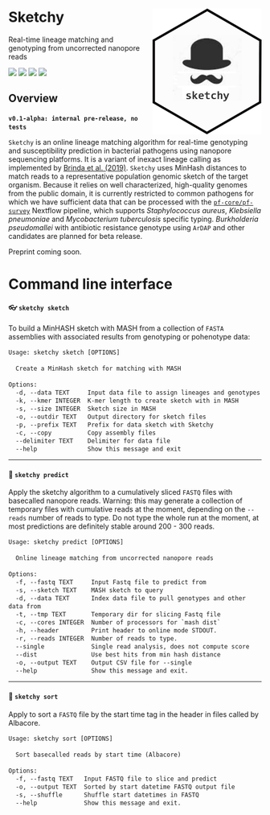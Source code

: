 # Sketchy <a href='https://github.com/esteinig'><img src='img/logo.png' align="right" height="250" /></a>

Real-time lineage matching and genotyping from uncorrected nanopore reads

![](https://img.shields.io/badge/version-alpha-red.svg)
![](https://img.shields.io/badge/lifecycle-experimental-orange.svg)
![](https://img.shields.io/badge/docs-latest-green.svg)
![](https://img.shields.io/badge/BioRxiv-prep-green.svg)

## Overview

**`v0.1-alpha: internal pre-release, no tests`**

`Sketchy` is an online lineage matching algorithm for real-time genotyping and susceptibility prediction in bacterial pathogens using nanopore sequencing platforms. It is a variant of inexact lineage calling as implemented by [Brinda et al. (2019)](https://www.biorxiv.org/content/early/2018/08/29/403204). `Sketchy` uses MinHash distances to match reads to a representative population genomic sketch of the target organism. Because it relies on well characterized, high-quality genomes from the public domain, it is currently restricted to common pathogens for which we have sufficient data that can be processed with the [`pf-core/pf-survey`](https://github.com/pf-core) Nextflow pipeline, which supports *Staphylococcus aureus*, *Klebsiella pneumoniae* and *Mycobacterium tuberculosis* specific typing. *Burkholderia pseudomallei* with antibiotic resistance genotype using `ArDAP` and other candidates are planned for beta release.

Preprint coming soon.

# Command line interface

#### :eyeglasses: `sketchy sketch`

To build a MinHASH sketch with MASH from a collection of `FASTA` assemblies with associated results from genotyping or pohenotype data:

```
Usage: sketchy sketch [OPTIONS]

  Create a MinHash sketch for matching with MASH

Options:
  -d, --data TEXT     Input data file to assign lineages and genotypes
  -k, --kmer INTEGER  K-mer length to create sketch with in MASH
  -s, --size INTEGER  Sketch size in MASH
  -o, --outdir TEXT   Output directory for sketch files
  -p, --prefix TEXT   Prefix for data sketch with Sketchy
  -c, --copy          Copy assembly files
  --delimiter TEXT    Delimiter for data file
  --help              Show this message and exit
```

---

#### :briefcase: `sketchy predict`

Apply the sketchy algorithm to a cumulatively sliced `FASTQ` files with basecalled nanopore reads. Warning: this may generate a collection of temporary files with cumulative reads at the moment, depending on the `--reads` number of reads to type. Do not type the whole run at the moment, at most predictions are definitely stable around 200 - 300 reads.

```
Usage: sketchy predict [OPTIONS]

  Online lineage matching from uncorrected nanopore reads

Options:
  -f, --fastq TEXT     Input Fastq file to predict from
  -s, --sketch TEXT    MASH sketch to query
  -d, --data TEXT      Index data file to pull genotypes and other data from
  -t, --tmp TEXT       Temporary dir for slicing Fastq file
  -c, --cores INTEGER  Number of processors for `mash dist`
  -h, --header         Print header to online mode STDOUT.
  -r, --reads INTEGER  Number of reads to type.
  --single             Single read analysis, does not compute score
  --dist               Use best hits from min hash distance
  -o, --output TEXT    Output CSV file for --single
  --help               Show this message and exit.
```

---

#### :closed_umbrella: `sketchy sort`

Apply to sort a `FASTQ` file by the start time tag in the header in files called by Albacore.

```
Usage: sketchy sort [OPTIONS]

  Sort basecalled reads by start time (Albacore)

Options:
  -f, --fastq TEXT   Input FASTQ file to slice and predict
  -o, --output TEXT  Sorted by start datetime FASTQ output file
  -s, --shuffle      Shuffle start datetimes in FASTQ
  --help             Show this message and exit.
```
